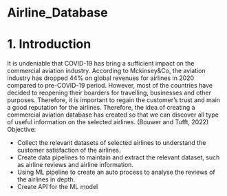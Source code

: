 # Airline_Database

# 1. Introduction
It is undeniable that COVID-19 has bring a sufficient impact on the commercial aviation industry. According to Mckinsey&Co, the aviation industry has dropped 44% on global revenues for airlines in 2020 compared to pre-COVID-19 period. However, most of the countries have decided to reopening their boarders for travelling, businesses and other purposes. Therefore, it is important to regain the customer’s trust and main a good reputation for the airlines. Therefore, the idea of creating a commercial aviation database has created so that we can discover all type of useful information on the selected airlines. (Bouwer and Tufft, 2022)
Objective:
- Collect the relevant datasets of selected airlines to understand the customer satisfaction of the airlines.
- Create data pipelines to maintain and extract the relevant dataset, such as airline reviews and airline information.
- Using ML pipeline to create an auto process to analyse the reviews of the airlines in depth.
- Create API for the ML model

